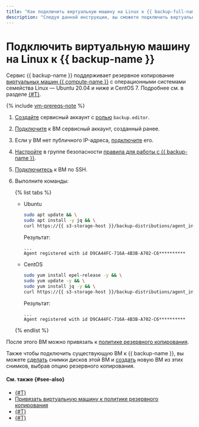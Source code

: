 ```yaml
---
title: "Как подключить виртуальную машину на Linux к {{ backup-full-name }}"
description: "Следуя данной инструкции, вы сможете подключить виртуальную машину на Linux к {{ backup-name }}."
---
```


# Подключить виртуальную машину на Linux к {{ backup-name }}

Сервис {{ backup-name }} поддерживает резервное копирование [виртуальных машин {{ compute-name }}](../../compute/concepts/vm.md) с операционными системами семейства Linux — Ubuntu 20.04 и ниже и CentOS 7. Подробнее см. в разделе [{#T}](../concepts/vm-connection.md#os).

{% include [vm-prereqs-note](../../_includes/backup/vm-prereqs-note.md) %}

1. [Создайте](../../iam/operations/sa/create.md) сервисный аккаунт с [ролью](../../iam/concepts/access-control/roles.md#backup-editor) `backup.editor`.
1. [Подключите](../../compute/operations/vm-control/vm-update.md) к ВМ сервисный аккаунт, созданный ранее.
1. Если у ВМ нет публичного IP-адреса, [подключите](../../compute/operations/vm-control/vm-attach-public-ip.md) его.
1. [Настройте](../../vpc/operations/security-group-add-rule.md) в группе безопасности [правила для работы с {{ backup-name }}](../concepts/vm-connection.md#security-groups).
1. [Подключитесь](../../compute/operations/vm-connect/ssh.md#vm-connect) к ВМ по SSH.
1. Выполните команды:

    {% list tabs %}

    - Ubuntu

      ```bash
      sudo apt update && \
      sudo apt install -y jq && \
      curl https://{{ s3-storage-host }}/backup-distributions/agent_installer.sh | sudo bash
      ```

      Результат:

      ```text
      ...
      Agent registered with id D9CA44FC-716A-4B3B-A702-C6**********
      ```

    - CentOS

      ```bash
      sudo yum install epel-release -y && \
      sudo yum update -y && \
      sudo yum install jq -y && \
      curl https://{{ s3-storage-host }}/backup-distributions/agent_installer.sh | sudo bash
      ```

      Результат:

      ```text
      ...
      Agent registered with id D9CA44FC-716A-4B3B-A702-C6**********
      ```

    {% endlist %}

После этого ВМ можно привязать к [политике резервного копирования](../concepts/policy.md).

Также чтобы подключить существующую ВМ к {{ backup-name }}, вы можете [сделать](../../compute/operations/disk-control/create-snapshot.md) снимки дисков этой ВМ и [создать](../../compute/operations/vm-create/create-from-snapshots.md) новую ВМ из этих снимков, выбрав опцию резервного копирования.

#### См. также {#see-also}

* [{#T}](create-vm.md)
* [Привязать виртуальную машину к политике резервного копирования](./policy-vm/update.md#update-vm-list)
* [{#T}](./policy-vm/create.md)
* [{#T}](./backup-vm/recover.md)
